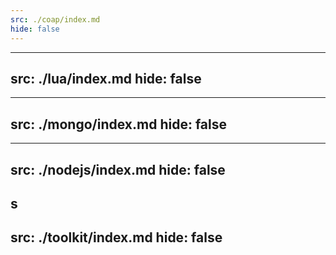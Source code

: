```yaml
---
src: ./coap/index.md
hide: false
---
```


---
src: ./lua/index.md
hide: false
---


---
src: ./mongo/index.md
hide: false
---

---
src: ./nodejs/index.md
hide: false
---

s
---
src: ./toolkit/index.md
hide: false
---

